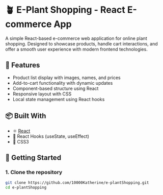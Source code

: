# 🪴 E-Plant Shopping - React E-commerce App

A simple React-based e-commerce web application for online plant shopping. Designed to showcase products, handle cart interactions, and offer a smooth user experience with modern frontend technologies.

## 🌟 Features

- Product list display with images, names, and prices
- Add-to-cart functionality with dynamic updates
- Component-based structure using React
- Responsive layout with CSS
- Local state management using React hooks

## 📦 Built With

- ⚛️ [React](https://reactjs.org/)
- 🧠 React Hooks (useState, useEffect)
- 💅 CSS3

## 🚀 Getting Started

### 1. Clone the repository

```bash
git clone https://github.com/10000Katherine/e-plantShopping.git
cd e-plantShopping
